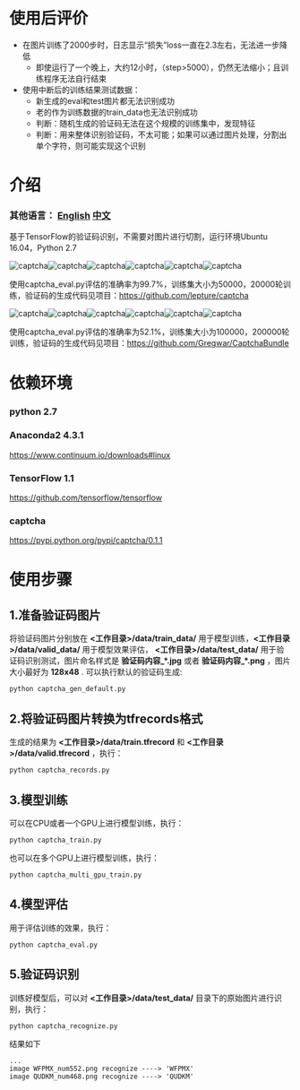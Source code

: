 使用后评价
====

* 在图片训练了2000步时，日志显示“损失”loss一直在2.3左右，无法进一步降低
    - 即使运行了一个晚上，大约12小时，（step>5000），仍然无法缩小；且训练程序无法自行结束
* 使用中断后的训练结果测试数据：
    - 新生成的eval和test图片都无法识别成功
    - 老的作为训练数据的train_data也无法识别成功
    - 判断：随机生成的验证码无法在这个规模的训练集中，发现特征
    - 判断：用来整体识别验证码，不太可能；如果可以通过图片处理，分割出单个字符，则可能实现这个识别

介绍
====
### 其他语言： [English](https://github.com/PatrickLib/captcha_recognize/blob/master/README.md) [中文](https://github.com/PatrickLib/captcha_recognize/blob/master/README-zhcn.md)

基于TensorFlow的验证码识别，不需要对图片进行切割，运行环境Ubuntu 16.04，Python 2.7

![captcha](https://raw.githubusercontent.com/PatrickLib/captcha_recognition/master/data/test_data/CMQVA_num717_1.png)![captcha](https://raw.githubusercontent.com/PatrickLib/captcha_recognition/master/data/test_data/CMQZJ_num908_1.png)![captcha](https://raw.githubusercontent.com/PatrickLib/captcha_recognition/master/data/test_data/CRGEU_num339_1.png)![captcha](https://raw.githubusercontent.com/PatrickLib/captcha_recognition/master/data/test_data/CZHBN_num989_1.png)![captcha](https://raw.githubusercontent.com/PatrickLib/captcha_recognition/master/data/test_data/DZPEW_num388_1.png)![captcha](https://raw.githubusercontent.com/PatrickLib/captcha_recognition/master/data/test_data/CZWED_num21_1.png)

使用captcha_eval.py评估的准确率为99.7%，训练集大小为50000，20000轮训练，验证码的生成代码见项目：https://github.com/lepture/captcha

![captcha](https://raw.githubusercontent.com/PatrickLib/captcha_recognition/master/data/test_data/1ab2s_num286.jpg)![captcha](https://raw.githubusercontent.com/PatrickLib/captcha_recognition/master/data/test_data/1ezx8_num398.jpg)![captcha](https://raw.githubusercontent.com/PatrickLib/captcha_recognition/master/data/test_data/1iv22_num346.jpg)![captcha](https://raw.githubusercontent.com/PatrickLib/captcha_recognition/master/data/test_data/1kxw2_num940.jpg)![captcha](https://raw.githubusercontent.com/PatrickLib/captcha_recognition/master/data/test_data/3mtj9_num765.jpg)![captcha](https://raw.githubusercontent.com/PatrickLib/captcha_recognition/master/data/test_data/1vuy5_num17.jpg)

使用captcha_eval.py评估的准确率为52.1%，训练集大小为100000，200000轮训练，验证码的生成代码见项目：https://github.com/Gregwar/CaptchaBundle
 
依赖环境
=======
### python 2.7
### Anaconda2 4.3.1
https://www.continuum.io/downloads#linux
### TensorFlow 1.1
https://github.com/tensorflow/tensorflow
### captcha
https://pypi.python.org/pypi/captcha/0.1.1

使用步骤
=======
## 1.准备验证码图片
将验证码图片分别放在 **<工作目录>/data/train_data/** 用于模型训练，**<工作目录>/data/valid_data/** 用于模型效果评估， **<工作目录>/data/test_data/** 用于验证码识别测试，图片命名样式是 **验证码内容_\*.jpg** 或者 **验证码内容_\*.png** ，图片大小最好为 **128x48** . 可以执行默认的验证码生成:
```
python captcha_gen_default.py
```

## 2.将验证码图片转换为tfrecords格式
生成的结果为 **<工作目录>/data/train.tfrecord** 和 **<工作目录>/data/valid.tfrecord** ，执行：
```
python captcha_records.py
```

## 3.模型训练
可以在CPU或者一个GPU上进行模型训练，执行：
```
python captcha_train.py
```
也可以在多个GPU上进行模型训练，执行：
```
python captcha_multi_gpu_train.py
```

## 4.模型评估
用于评估训练的效果，执行：
```
python captcha_eval.py
```

## 5.验证码识别
训练好模型后，可以对 **<工作目录>/data/test_data/** 目录下的原始图片进行识别，执行：
```
python captcha_recognize.py
```
结果如下
```
...
image WFPMX_num552.png recognize ----> 'WFPMX'
image QUDKM_num468.png recognize ----> 'QUDKM'
```

